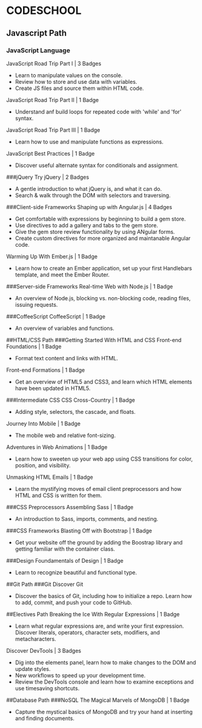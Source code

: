 # CODESCHOOL
## Javascript Path
### JavaScript Language
JavaScript Road Trip Part I | 3 Badges<br>
- Learn to manipulate values on the console.<br>
- Review how to store and use data with variables.<br>
- Create JS files and source them within HTML code.<br>

JavaScript Road Trip Part II | 1 Badge<br>
- Understand anf build loops for repeated code with 'while' and 'for' syntax.<br>

JavaScript Road Trip Part III | 1 Badge<br>
- Learn how to use and manipulate functions as expressions.<br>

JavaScript Best Practices | 1 Badge<br>
- Discover useful alternate syntax for conditionals and assignment.<br>

###jQuery
Try jQuery | 2 Badges<br>
- A gentle introduction to what jQuery is, and what it can do.<br>
- Search & walk through the DOM with selectors and traversing.<br>

###Client-side Frameworks 
Shaping up with Angular.js | 4 Badges<br>
- Get comfortable with expressions by beginning to build a gem store.<br>
- Use directives to add a gallery and tabs to the gem store.<br>
- Give the gem store review functionality by using ANgular forms.<br>
- Create custom directives for more organized and maintanable Angular code.<br>

Warming Up With Ember.js | 1 Badge<br>
- Learn how to create an Ember application, set up your first Handlebars template, and meet the Ember Router.<br>

###Server-side Frameworks
Real-time Web with Node.js | 1 Badge<br>
- An overview of Node.js, blocking vs. non-blocking code, reading files, issuing requests.<br>

###CoffeeScript
CoffeeScript | 1 Badge<br>
- An overview of variables and functions.<br>


##HTML/CSS Path
###Getting Started With HTML and CSS
Front-end Foundations | 1 Badge<br>
- Format text content and links with HTML.<br>

Front-end Formations | 1 Badge<br>
- Get an overview of HTML5 and CSS3, and learn which HTML elements have been updated in HTML5.<br>

###Intermediate CSS
CSS Cross-Country | 1 Badge<br>
- Adding style, selectors, the cascade, and floats.<br>

Journey Into Mobile | 1 Badge<br>
- The mobile web and relative font-sizing.<br>

Adventures in Web Animations | 1 Badge<br>
- Learn how to sweeten up your web app using CSS transitions for color, position, and visibility.<br>

Unmasking HTML Emails | 1 Badge<br>
- Learn the mystifying moves of email client preprocessors and how HTML and CSS is written for them.<br>

###CSS Preprocessors
Assembling Sass | 1 Badge<br>
- An introduction to Sass, imports, comments, and nesting.<br>

###CSS Frameworks
Blasting Off with Bootstrap | 1 Badge<br>
- Get your website off the ground by adding the Boostrap library and getting familiar with the container class.<br>

###Design
Foundamentals of Design | 1 Badge<br>
- Learn to recognize beautiful and functional type.<br>


##Git Path
###Git
Discover Git 
- Discover the basics of Git, including how to initialize a repo. Learn how to add, commit, and push your code to GitHub.<br>


##Electives Path
Breaking the Ice With Regular Expressions | 1 Badge<br>
- Learn what regular expressions are, and write your first expression. Discover literals, operators, character sets, modifiers, and metacharacters.<br>

Discover DevTools | 3 Badges<br>
- Dig into the elements panel, learn how to make changes to the DOM and update styles.<br>
- New workflows to speed up your development time.<br>
- Review the DevTools console and learn how to examine exceptions and use timesaving shortcuts.<br>


##Database Path
###NoSQL
The Magical Marvels of MongoDB | 1 Badge<br>
- Capture the mystical basics of MongoDB and try your hand at inserting and finding documents.<br>